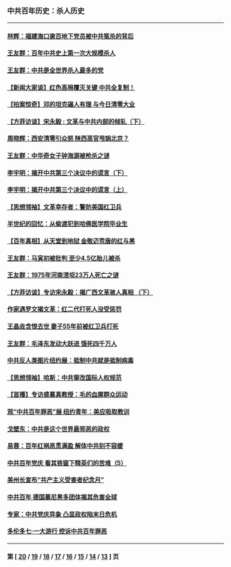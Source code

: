 ### 中共百年历史：杀人历史
---
#### [林辉：福建海口逾百地下党员被中共冤杀的背后](../../pages/nf1176106/n13878946.md?02040430) 
#### [王友群：百年中共史上第一次大规模杀人](../../pages/nf1176106/n13863785.md?02040430) 
#### [王友群：中共是全世界杀人最多的党](../../pages/nf1176106/n13860689.md?02040430) 
#### [【新闻大家谈】红色高棉覆灭关键 中共全复制！](../../pages/nf1176106/n13850222.md?02040430) 
#### [【拍案惊奇】邓的坦克碾人有理 与今日清零大业](../../pages/nf1176106/n13729574.md?02040430) 
#### [【方菲访谈】宋永毅 : 文革与中共内部的倾轧（下）](../../pages/nf1176106/n13486836.md?02040430) 
#### [周晓辉：西安清零引众怒 陕西高官甩锅北京？](../../pages/nf1176106/n13484627.md?02040430) 
#### [王友群：中华奇女子钟海源被枪杀之谜](../../pages/nf1176106/n13430555.md?02040430) 
#### [李宇明：揭开中共第三个决议中的谎言（下）](../../pages/nf1176106/n13389389.md?02040430) 
#### [李宇明：揭开中共第三个决议中的谎言（上）](../../pages/nf1176106/n13388697.md?02040430) 
#### [【思想领袖】文革幸存者：警防美国红卫兵](../../pages/nf1176106/n13339289.md?02040430) 
#### [半世纪的回忆：从偷渡犯到哈佛医学院毕业生](../../pages/nf1176106/n13345328.md?02040430) 
#### [【百年真相】从天堂到地狱 金敬迈荒唐的红与黑](../../pages/nf1176106/n13336995.md?02040430) 
#### [王友群：马寅初被批判 至少4.5亿胎儿被杀](../../pages/nf1176106/n13260313.md?02040430) 
#### [王友群：1975年河南溃坝23万人死亡之谜](../../pages/nf1176106/n13231576.md?02040430) 
#### [【方菲访谈】专访宋永毅：揭广西文革骇人真相 （下）](../../pages/nf1176106/n13209074.md?02040430) 
#### [作家遇罗文揭文革：红二代打死人没受惩罚](../../pages/nf1176106/n13205254.md?02040430) 
#### [王晶垚含恨去世 妻子55年前被红卫兵打死](../../pages/nf1176106/n13203590.md?02040430) 
#### [王友群：毛泽东发动大跃进 饿死四千万人](../../pages/nf1176106/n13177158.md?02040430) 
#### [中共反人类图片纽约展：抵制中共就是抵制病毒](../../pages/nf1176106/n13115371.md?02040430) 
#### [【思想领袖】哈斯：中共窜改国际人权规范](../../pages/nf1176106/n13053647.md?02040430) 
#### [【首播】专访盛慕真教授：毛的血腥群众运动](../../pages/nf1176106/n13091782.md?02040430) 
#### [观“中共百年罪恶”展 纽约青年：美应吸取教训](../../pages/nf1176106/n13085246.md?02040430) 
#### [戈壁东：中共是这个世界最邪恶的政权](../../pages/nf1176106/n13085641.md?02040430) 
#### [易蓉：百年红祸恶贯满盈 解体中共刻不容缓](../../pages/nf1176106/n13084455.md?02040430) 
#### [中共百年党庆 看其铁窗下精英们的苦难（5）](../../pages/nf1176106/n13076766.md?02040430) 
#### [美州长宣布“共产主义受害者纪念月”](../../pages/nf1176106/n13074024.md?02040430) 
#### [中共百年 德国慕尼黑多团体揭其危害全球](../../pages/nf1176106/n13068873.md?02040430) 
#### [专家：中共党庆异象 凸显政权陷末日危机](../../pages/nf1176106/n13067084.md?02040430) 
#### [多伦多七·一大游行 控诉中共百年罪恶](../../pages/nf1176106/n13062043.md?02040430) 

---
#### 第 [ [20](./20.md?02040430) / [19](./19.md?02040430) / [18](./18.md?02040430) / [17](./17.md?02040430) / [16](./16.md?02040430) / [15](./15.md?02040430) / [14](./14.md?02040430) / [13](./13.md?02040430) ] 页
